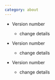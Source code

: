 ```yaml
---
category: about
---
```

* Version number    

    - change details

* Version number    

    - change details

* Version number    

    - change details

